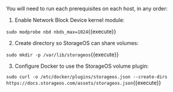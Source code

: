 You will need to run each prerequisites on each host, in any order:

1. Enable Network Block Device kernel module:

`sudo modprobe nbd nbds_max=1024`{{execute}}

2. Create directory so StorageOS can share volumes:

`sudo mkdir -p /var/lib/storageos`{{execute}}

3. Configure Docker to use the StorageOS volume plugin:

`sudo curl -o /etc/docker/plugins/storageos.json --create-dirs https://docs.storageos.com/assets/storageos.json`{{execute}}
